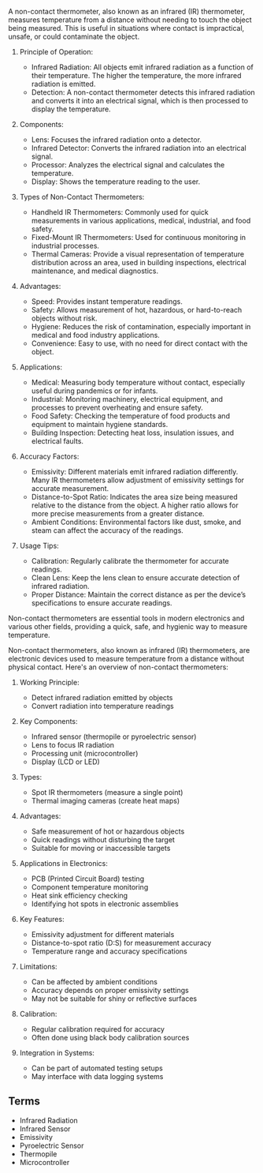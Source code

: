 A non-contact thermometer, also known as an infrared (IR) thermometer, measures temperature from a distance without needing to touch the object being measured. This is useful in situations where contact is impractical, unsafe, or could contaminate the object.

1. Principle of Operation:

   - Infrared Radiation: All objects emit infrared radiation as a function of their temperature. The higher the temperature, the more infrared radiation is emitted.
   - Detection: A non-contact thermometer detects this infrared radiation and converts it into an electrical signal, which is then processed to display the temperature.

2. Components:

   - Lens: Focuses the infrared radiation onto a detector.
   - Infrared Detector: Converts the infrared radiation into an electrical signal.
   - Processor: Analyzes the electrical signal and calculates the temperature.
   - Display: Shows the temperature reading to the user.

3. Types of Non-Contact Thermometers:

   - Handheld IR Thermometers: Commonly used for quick measurements in various applications,  medical, industrial, and food safety.
   - Fixed-Mount IR Thermometers: Used for continuous monitoring in industrial processes.
   - Thermal Cameras: Provide a visual representation of temperature distribution across an area, used in building inspections, electrical maintenance, and medical diagnostics.

4. Advantages:

   - Speed: Provides instant temperature readings.
   - Safety: Allows measurement of hot, hazardous, or hard-to-reach objects without risk.
   - Hygiene: Reduces the risk of contamination, especially important in medical and food industry applications.
   - Convenience: Easy to use, with no need for direct contact with the object.

5. Applications:

   - Medical: Measuring body temperature without contact, especially useful during pandemics or for infants.
   - Industrial: Monitoring machinery, electrical equipment, and processes to prevent overheating and ensure safety.
   - Food Safety: Checking the temperature of food products and equipment to maintain hygiene standards.
   - Building Inspection: Detecting heat loss, insulation issues, and electrical faults.

6. Accuracy Factors:

   - Emissivity: Different materials emit infrared radiation differently. Many IR thermometers allow adjustment of emissivity settings for accurate measurement.
   - Distance-to-Spot Ratio: Indicates the area size being measured relative to the distance from the object. A higher ratio allows for more precise measurements from a greater distance.
   - Ambient Conditions: Environmental factors like dust, smoke, and steam can affect the accuracy of the readings.

7. Usage Tips:

   - Calibration: Regularly calibrate the thermometer for accurate readings.
   - Clean Lens: Keep the lens clean to ensure accurate detection of infrared radiation.
   - Proper Distance: Maintain the correct distance as per the device’s specifications to ensure accurate readings.

Non-contact thermometers are essential tools in modern electronics and various other fields, providing a quick, safe, and hygienic way to measure temperature.

Non-contact thermometers, also known as infrared (IR) thermometers, are electronic devices used to measure temperature from a distance without physical contact. Here's an overview of non-contact thermometers:

1. Working Principle:

   - Detect infrared radiation emitted by objects
   - Convert radiation into temperature readings

2. Key Components:

   - Infrared sensor (thermopile or pyroelectric sensor)
   - Lens to focus IR radiation
   - Processing unit (microcontroller)
   - Display (LCD or LED)

3. Types:

   - Spot IR thermometers (measure a single point)
   - Thermal imaging cameras (create heat maps)

4. Advantages:

   - Safe measurement of hot or hazardous objects
   - Quick readings without disturbing the target
   - Suitable for moving or inaccessible targets

5. Applications in Electronics:

   - PCB (Printed Circuit Board) testing
   - Component temperature monitoring
   - Heat sink efficiency checking
   - Identifying hot spots in electronic assemblies

6. Key Features:

   - Emissivity adjustment for different materials
   - Distance-to-spot ratio (D:S) for measurement accuracy
   - Temperature range and accuracy specifications

7. Limitations:

   - Can be affected by ambient conditions
   - Accuracy depends on proper emissivity settings
   - May not be suitable for shiny or reflective surfaces

8. Calibration:

   - Regular calibration required for accuracy
   - Often done using black body calibration sources

9. Integration in Systems:

   - Can be part of automated testing setups
   - May interface with data logging systems

## Terms

- Infrared Radiation
- Infrared Sensor
- Emissivity
- Pyroelectric Sensor
- Thermopile
- Microcontroller
